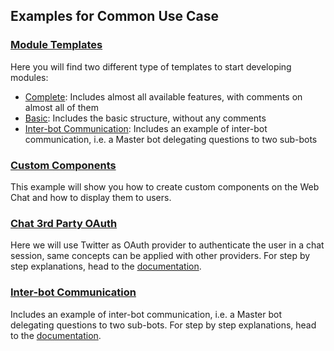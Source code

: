 ## Examples for Common Use Case

### [Module Templates](./module-templates)

Here you will find two different type of templates to start developing modules:

- [Complete](./module-templates/complete-module): Includes almost all available features, with comments on almost all of them
- [Basic](./module-templates/basic-module): Includes the basic structure, without any comments
- [Inter-bot Communication](./interbot): Includes an example of inter-bot communication, i.e. a Master bot delegating questions to two sub-bots

### [Custom Components](./custom-component)

This example will show you how to create custom components on the Web Chat and how to display them to users.

### [Chat 3rd Party OAuth](./chat-3rd-party-OAuth)

Here we will use Twitter as OAuth provider to authenticate the user in a chat session, same concepts can be applied with other providers. For step by step explanations, head to the [documentation](https://mlchain.com/docs/nlu/3rd-party-NLU/).

### [Inter-bot Communication](./interbot)

Includes an example of inter-bot communication, i.e. a Master bot delegating questions to two sub-bots. For step by step explanations, head to the [documentation](https://mlchain.com/docs/managing/features#inter-bot-communication--delegation/).

